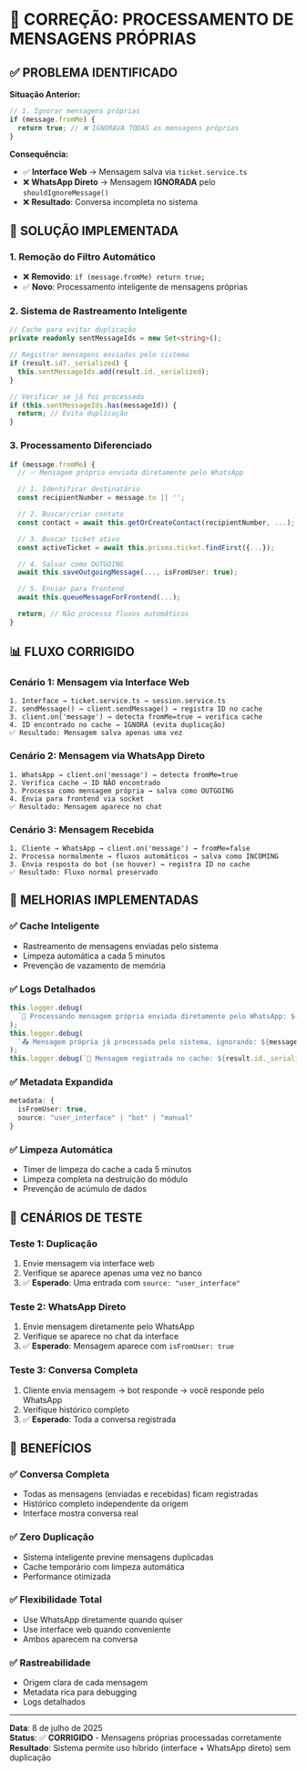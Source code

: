 # 🔧 CORREÇÃO: PROCESSAMENTO DE MENSAGENS PRÓPRIAS

## ✅ PROBLEMA IDENTIFICADO

**Situação Anterior:**

```typescript
// 1. Ignorar mensagens próprias
if (message.fromMe) {
  return true; // ❌ IGNORAVA TODAS as mensagens próprias
}
```

**Consequência:**

- ✅ **Interface Web** → Mensagem salva via `ticket.service.ts`
- ❌ **WhatsApp Direto** → Mensagem **IGNORADA** pelo `shouldIgnoreMessage()`
- ❌ **Resultado**: Conversa incompleta no sistema

## 🎯 SOLUÇÃO IMPLEMENTADA

### 1. **Remoção do Filtro Automático**

- ❌ **Removido**: `if (message.fromMe) return true;`
- ✅ **Novo**: Processamento inteligente de mensagens próprias

### 2. **Sistema de Rastreamento Inteligente**

```typescript
// Cache para evitar duplicação
private readonly sentMessageIds = new Set<string>();

// Registrar mensagens enviadas pelo sistema
if (result.id?._serialized) {
  this.sentMessageIds.add(result.id._serialized);
}

// Verificar se já foi processada
if (this.sentMessageIds.has(messageId)) {
  return; // Evita duplicação
}
```

### 3. **Processamento Diferenciado**

```typescript
if (message.fromMe) {
  // ✅ Mensagem própria enviada diretamente pelo WhatsApp

  // 1. Identificar destinatário
  const recipientNumber = message.to || '';

  // 2. Buscar/criar contato
  const contact = await this.getOrCreateContact(recipientNumber, ...);

  // 3. Buscar ticket ativo
  const activeTicket = await this.prisma.ticket.findFirst({...});

  // 4. Salvar como OUTGOING
  await this.saveOutgoingMessage(..., isFromUser: true);

  // 5. Enviar para frontend
  await this.queueMessageForFrontend(...);

  return; // Não processa fluxos automáticos
}
```

## 📊 FLUXO CORRIGIDO

### **Cenário 1: Mensagem via Interface Web**

```
1. Interface → ticket.service.ts → session.service.ts
2. sendMessage() → client.sendMessage() → registra ID no cache
3. client.on('message') → detecta fromMe=true → verifica cache
4. ID encontrado no cache → IGNORA (evita duplicação)
✅ Resultado: Mensagem salva apenas uma vez
```

### **Cenário 2: Mensagem via WhatsApp Direto**

```
1. WhatsApp → client.on('message') → detecta fromMe=true
2. Verifica cache → ID NÃO encontrado
3. Processa como mensagem própria → salva como OUTGOING
4. Envia para frontend via socket
✅ Resultado: Mensagem aparece no chat
```

### **Cenário 3: Mensagem Recebida**

```
1. Cliente → WhatsApp → client.on('message') → fromMe=false
2. Processa normalmente → fluxos automáticos → salva como INCOMING
3. Envia resposta do bot (se houver) → registra ID no cache
✅ Resultado: Fluxo normal preservado
```

## 🔧 MELHORIAS IMPLEMENTADAS

### ✅ **Cache Inteligente**

- Rastreamento de mensagens enviadas pelo sistema
- Limpeza automática a cada 5 minutos
- Prevenção de vazamento de memória

### ✅ **Logs Detalhados**

```typescript
this.logger.debug(
  `📱 Processando mensagem própria enviada diretamente pelo WhatsApp: ${message.body}`
);
this.logger.debug(
  `📤 Mensagem própria já processada pelo sistema, ignorando: ${messageId}`
);
this.logger.debug(`📝 Mensagem registrada no cache: ${result.id._serialized}`);
```

### ✅ **Metadata Expandida**

```typescript
metadata: {
  isFromUser: true,
  source: "user_interface" | "bot" | "manual"
}
```

### ✅ **Limpeza Automática**

- Timer de limpeza do cache a cada 5 minutos
- Limpeza completa na destruição do módulo
- Prevenção de acúmulo de dados

## 🧪 CENÁRIOS DE TESTE

### **Teste 1: Duplicação**

1. Envie mensagem via interface web
2. Verifique se aparece apenas uma vez no banco
3. ✅ **Esperado**: Uma entrada com `source: "user_interface"`

### **Teste 2: WhatsApp Direto**

1. Envie mensagem diretamente pelo WhatsApp
2. Verifique se aparece no chat da interface
3. ✅ **Esperado**: Mensagem aparece com `isFromUser: true`

### **Teste 3: Conversa Completa**

1. Cliente envia mensagem → bot responde → você responde pelo WhatsApp
2. Verifique histórico completo
3. ✅ **Esperado**: Toda a conversa registrada

## 🎯 BENEFÍCIOS

### ✅ **Conversa Completa**

- Todas as mensagens (enviadas e recebidas) ficam registradas
- Histórico completo independente da origem
- Interface mostra conversa real

### ✅ **Zero Duplicação**

- Sistema inteligente previne mensagens duplicadas
- Cache temporário com limpeza automática
- Performance otimizada

### ✅ **Flexibilidade Total**

- Use WhatsApp diretamente quando quiser
- Use interface web quando conveniente
- Ambos aparecem na conversa

### ✅ **Rastreabilidade**

- Origem clara de cada mensagem
- Metadata rica para debugging
- Logs detalhados

---

**Data**: 8 de julho de 2025  
**Status**: ✅ **CORRIGIDO** - Mensagens próprias processadas corretamente  
**Resultado**: Sistema permite uso híbrido (interface + WhatsApp direto) sem duplicação

